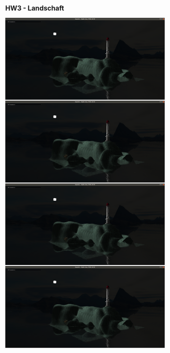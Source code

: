 ## HW3 - Landschaft

![](https://github.com/ivanrybin/itmo-hws-opengl/blob/master/landshaft/pics/pic1.png)
![](https://github.com/ivanrybin/itmo-hws-opengl/blob/master/landshaft/pics/pic1.png)
![](https://github.com/ivanrybin/itmo-hws-opengl/blob/master/landshaft/pics/pic1.png)
![](https://github.com/ivanrybin/itmo-hws-opengl/blob/master/landshaft/pics/pic1.png)
